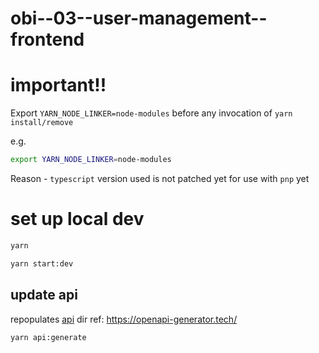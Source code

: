# obi--03--user-management--frontend

# important!!
Export `YARN_NODE_LINKER=node-modules` before any invocation of `yarn install/remove`

e.g.
```bash
export YARN_NODE_LINKER=node-modules
```

Reason - `typescript` version used is not patched yet for use with `pnp` yet

# set up local dev
```bash
yarn

yarn start:dev
```

## update api
repopulates [api](api) dir
ref: https://openapi-generator.tech/

```bash
yarn api:generate
```

